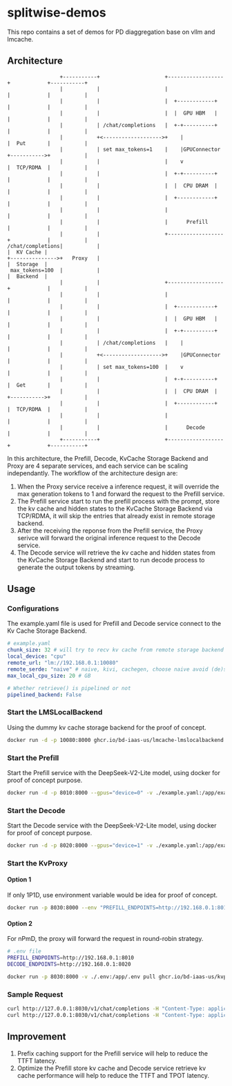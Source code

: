 # splitwise-demos
This repo contains a set of demos for PD diaggregation base on vllm and lmcache.

## Architecture

```
                 +-----------+                     +------------------+            +-----------+
                 |           |                     |                  |            |           |
                 |           |                     |  +------------+  |            |           |
                 |           |                     |  |  GPU HBM   |  |            |           |
                 |           | /chat/completions   |  +-+----------+  |            |           |
                 |           +<------------------->+    |             |  Put       |           |
                 |           | set max_tokens=1    |    |GPUConnector +----------->+           |
                 |           |                     |    v             |  TCP/RDMA  |           |
                 |           |                     |  +-+----------+  |            |           |
                 |           |                     |  |  CPU DRAM  |  |            |           |
                 |           |                     |  +------------+  |            |           |
                 |           |                     |                  |            |           |
                 |           |                     |      Prefill     |            |           |
                 |           |                     +------------------+            |           |
/chat/completions|           |                                                     |  KV Cache |
+--------------->+   Proxy   |                                                     |  Storage  |
 max_tokens=100  |           |                                                     |  Backend  |
                 |           |                     +------------------+            |           |
                 |           |                     |                  |            |           |
                 |           |                     |  +------------+  |            |           |
                 |           |                     |  |  GPU HBM   |  |            |           |
                 |           |                     |  +-+----------+  |            |           |
                 |           | /chat/completions   |    |             |            |           |
                 |           +<------------------->+    |GPUConnector |            |           |
                 |           | set max_tokens=100  |    v             |            |           |
                 |           |                     |  +-+----------+  |  Get       |           |
                 |           |                     |  |  CPU DRAM  |  +----------->+           |
                 |           |                     |  +------------+  |  TCP/RDMA  |           |
                 |           |                     |                  |            |           |
                 |           |                     |      Decode      |            |           |
                 +-----------+                     +------------------+            +-----------+
```

In this architecture, the Prefill, Decode, KvCache Storage Backend and Proxy are 4 separate services, and each service can be scaling independantly. The workflow of the architecture design are:
1. When the Proxy service receive a inference request, it will override the max generation tokens to 1 and forward the request to the Prefill service.
2. The Prefill service start to run the prefill process with the prompt, store the kv cache and hidden states to the KvCache Storage Backend via TCP/RDMA, it will skip the entries that already exist in remote storage backend.
3. After the receiving the reponse from the Prefill service, the Proxy serivce will forward the original inference request to the Decode service.
4. The Decode service will retrieve the kv cache and hidden states from the KvCache Storage Backend and start to run decode process to generate the output tokens by streaming.

## Usage

### Configurations

The example.yaml file is used for Prefill and Decode service connect to the Kv Cache Storage Backend.

``` yaml
# example.yaml
chunk_size: 32 # will try to recv kv cache from remote storage backend if tokens is larger than chunk_size otherwise it will recompute.
local_device: "cpu"
remote_url: "lm://192.168.0.1:10080"
remote_serde: "naive" # naive, kivi, cachegen, choose naive avoid (de)serialization
max_local_cpu_size: 20 # GB

# Whether retrieve() is pipelined or not
pipelined_backend: False
```

### Start the LMSLocalBackend
Using the dummy kv cache storage backend for the proof of concept.

```bash
docker run -d -p 10080:8000 ghcr.io/bd-iaas-us/lmcache-lmslocalbackend:latest 0.0.0.0 8000 "cpu"
```

### Start the Prefill
Start the Prefill service with the DeepSeek-V2-Lite model, using docker for proof of concept purpose.

```bash
docker run -d -p 8010:8000 --gpus="device=0" -v ./example.yaml:/app/example.yaml -v ./DeepSeek-V2-Lite:/app/DeepSeek-V2-Lite --env "VLLM_MLA_DISABLE=1" --env "LMCACHE_CONFIG_FILE=/app/example.yaml" --env "LMCACHE_USE_EXPERIMENTAL=True" ghcr.io/bd-iaas-us/vllm-lmcache:latest /app/DeepSeek-V2-Lite --port 8000 --max-model-len 8192 --trust-remote-code --enforce-eager --gpu-memory-utilization 0.9 --swap-space 0 --kv-transfer-config '{"kv_connector":"LMCacheConnector","kv_role":"kv_producer"}'
```

### Start the Decode

Start the Decode service with the DeepSeek-V2-Lite model, using docker for proof of concept purpose.

```bash
docker run -d -p 8020:8000 --gpus="device=1" -v ./example.yaml:/app/example.yaml -v ./DeepSeek-V2-Lite:/app/DeepSeek-V2-Lite --env "VLLM_MLA_DISABLE=1" --env "LMCACHE_CONFIG_FILE=/app/example.yaml" --env "LMCACHE_USE_EXPERIMENTAL=True" ghcr.io/bd-iaas-us/vllm-lmcache:latest /app/DeepSeek-V2-Lite --port 8000 --max-model-len 8192 --trust-remote-code --enforce-eager --gpu-memory-utilization 0.9 --swap-space 0 --kv-transfer-config '{"kv_connector":"LMCacheConnector","kv_role":"kv_consumer"}'
```

### Start the KvProxy
#### Option 1
If only 1P1D, use environment variable would be idea for proof of concept.
```bash
docker run -p 8030:8000 --env "PREFILL_ENDPOINTS=http://192.168.0.1:8010" --env "DECODE_ENDPOINTS=http://192.168.0.1:8020" ghcr.io/bd-iaas-us/kvproxy:latest --host 0.0.0.0 --port 8000
```

#### Option 2
For nPmD, the proxy will forward the request in round-robin strategy.

``` bash
# .env file
PREFILL_ENDPOINTS=http://192.168.0.1:8010
DECODE_ENDPOINTS=http://192.168.0.1:8020
```

```bash
docker run -p 8030:8000 -v ./.env:/app/.env pull ghcr.io/bd-iaas-us/kvproxy:latest --host 0.0.0.0 --port 8000
```

### Sample Request
```bash
curl http://127.0.0.1:8030/v1/chat/completions -H "Content-Type: application/json" -d '{"model": "/app/DeepSeek-V2-Lite", "temperature": 0.75, "messages": [ {"role": "user", "content": "San Francisco"}], "max_tokens": 200}'
curl http://127.0.0.1:8030/v1/chat/completions -H "Content-Type: application/json" -d '{"model": "/app/DeepSeek-V2-Lite", "temperature": 0.75, "messages": [ {"role": "user", "content": "San Francisco is a major city in California, United States, known for its iconic landmarks, cultural diversity, and technological innovation. Key features include:\n\n1. **Golden Gate Bridge**: A famous red suspension bridge and symbol of the city.\n2. **Alcatraz Island**: A former federal prison located in San Francisco "}], "max_tokens": 200}'
```

## Improvement
1. Prefix caching support for the Prefill service will help to reduce the TTFT latency.
2. Optimize the Prefill store kv cache and Decode service retrieve kv cache performance will help to reduce the TTFT and TPOT latency.
